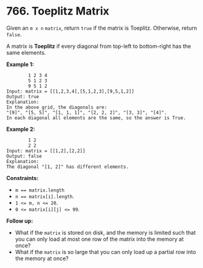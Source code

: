# 766. Toeplitz Matrix

Given an `m x n` `matrix`, return `true` if the matrix is Toeplitz. Otherwise, return `false`.

A matrix is **Toeplitz** if every diagonal from top-left to bottom-right has the same elements.

**Example 1:**

            1 2 3 4
            5 1 2 3
            9 5 1 2                
    Input: matrix = [[1,2,3,4],[5,1,2,3],[9,5,1,2]]
    Output: true
    Explanation:
    In the above grid, the diagonals are:
    "[9]", "[5, 5]", "[1, 1, 1]", "[2, 2, 2]", "[3, 3]", "[4]".
    In each diagonal all elements are the same, so the answer is True.

**Example 2:**

            1 2
            2 2        
    Input: matrix = [[1,2],[2,2]]
    Output: false
    Explanation:
    The diagonal "[1, 2]" has different elements.

**Constraints:**

- `m == matrix.length`
- `n == matrix[i].length`.
- `1 <= m, n <= 20`.
- `0 <= matrix[i][j] <= 99`.

**Follow up:**

- What if the `matrix` is stored on disk, and the memory is limited such that you can only
load at most one row of the matrix into the memory at once?
- What if the `matrix` is so large that you can only load up a partial row into the memory at
once?
